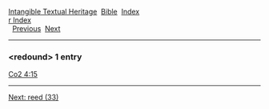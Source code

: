[Intangible Textual Heritage](../../index)  [Bible](../index) 
[Index](index)   
[r Index](_r_)  
  [Previous](c09253)  [Next](c09255) 

------------------------------------------------------------------------

### &lt;redound&gt; 1 entry

[Co2 4:15](../kjv/co2004.htm#015)  

------------------------------------------------------------------------

[Next: reed (33)](c09255)
